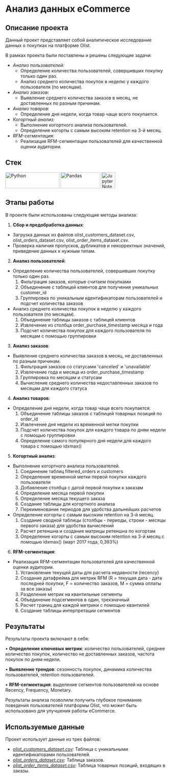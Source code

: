 # Анализ данных eCommerce

## Описание проекта

Данный проект представляет собой аналитическое исследование данных о покупках на платформе Olist. 

В рамках проекта были поставлены и решены следующие задачи:

* *Анализ пользователей:*
    * Определение количества пользователей, совершивших покупку только один раз. 
    *  Анализ среднего количества покупок в неделю у каждого пользователя (по месяцам).
* *Анализ заказов:*
    *  Выявление среднего количества заказов в месяц, не доставленных по разным причинам. 
* *Анализ товаров:*
    * Определение дня недели, когда товар чаще всего покупается.
* *Когортный анализ:*
    * Выполнение когортного анализа пользователей.
    *  Определение когорты с самым высоким retention на 3-й месяц.
* *RFM-сегментация:*
    *  Реализация RFM-сегментации пользователей для качественной оценки аудитории.

##  Стек

<p float="left">
  <img alt="Python" height="50" src="https://upload.wikimedia.org/wikipedia/commons/thumb/f/f8/Python_logo_and_wordmark.svg/486px-Python_logo_and_wordmark.svg.png" width="169" />
  <img alt="Pandas" height="50" src="https://upload.wikimedia.org/wikipedia/commons/thumb/e/ed/Pandas_logo.svg/512px-Pandas_logo.svg.png?20200209204934" width="124" />
  <img alt="Jupyter Notebook" height="50" src="https://upload.wikimedia.org/wikipedia/commons/thumb/3/38/Jupyter_logo.svg/44px-Jupyter_logo.svg.png?20190118024747" width="43" />
</p>

## Этапы работы

В проекте были использованы следующие методы анализа:

1. **Сбор и предобработка данных**:
  * Загрузка данных из файлов olist_customers_dataset.csv, olist_orders_dataset.csv, olist_order_items_dataset.csv.
  * Проверка наличия пропусков, дубликатов и некорректных значений, приведение данных к нужным типам.
2. **Анализ пользователей**: 
  * Определение количества пользователей, совершивших покупку только один раз.
    1) Фильтрация заказов, которые считаем покупками
    2) Объединение с таблицей клиентов для получения уникальных customer_id
    3) Группировка по уникальным идентификаторам пользователей и подсчет количества заказов
  * Анализ среднего количества покупок в неделю у каждого пользователя (по месяцам).
    1) Объединение таблицы заказов с таблицей клиентов
    2) Извлечение из столбца order_purchase_timestamp месяца и года
    3) Подсчет количества покупок для каждого пользователя по месяцам с помощью группировки
3. **Анализ заказов**: 
  * Выявление среднего количества заказов в месяц, не доставленных по разным причинам.
    1) Фильтрация заказов со статусами 'canceled' и 'unavailable'
    2) Извлечение года и месяца из order_purchase_timestamp
    3) Группировка по месяцам и статусам
    4) Вычисление среднего количества недоставленных заказов по месяцам для каждого статуса
4. **Анализ товаров**: 
  * Определение дня недели, когда товар чаще всего покупается.
    1) Объединение таблицы заказов с таблицей товарных позиций по order_id
    2) Извлечение дня недели из временной метки покупки
    3) Подсчет количества покупок для каждого товара по дням недели с помощью группировки
    4) Определение самого популярного дня недели для каждого товара с помощью idxmax()
5. **Когортный анализ**:
  * Выполнение когортного анализа пользователей.
    1) Соединение таблиц filtered_orders и customers
    2) Определение временной метки первой покупки каждого пользователя
    3) Добавление столбца с датой первой покупки к заказам
    4) Определение месяца первой покупки
    5) Определение месяца текущего заказа
    6) Создание таблицы для когортного анализа
    7) Переименование периодов для удобства дальнейших расчетов
  * Определение когорты с самым высоким retention на 3-й месяц.
    1) Создание сводной таблицы (столбцы - периоды, строки - месяцы первого заказа) для удобства вычислений
    2) Расчет ретеншна и создание матрицы ретеншна по когортам
    3) Определение когорты с самым высоким retention на 3-й месяц с помощью idxmax() (март 2017 года, 0,393%)
6. **RFM-сегментация**:
  * Реализация RFM-сегментации пользователей для качественной оценки аудитории.
    1) Установление текущей даты для расчета недавности (recency)
    2) Создание датафрейма для метрик RFM (R = текущая дата - дата последней покупки, F = количество заказов, M = сумма оплаты за все заказы)
    3) Разделение метрик на квантильные сегменты
    4) Объединение подсегментов в один, трехзначный
    5) Расчет границ для каждой метрики с помощью квантилей
    6) Создание таблицы интерпретации сегментов

## Результаты

Результаты проекта включают в себя:

• **Определение ключевых метрик**: количество пользователей, среднее количество покупок, количество не доставленных заказов, частота покупок по дням недели.

• **Выявление трендов**: сезонность покупок, динамика количества пользователей, retention пользователей.

• **RFM-сегментация**: выделение сегментов пользователей на основе Recency, Frequency, Monetary. 

Результаты анализа позволили получить глубокое понимание поведения пользователей платформы Olist, что может быть использовано для улучшения работы eCommerce. 

 ##  Используемые данные

Проект использует данные из трех файлов:

* *[olist_customers_dataset.csv](https://disk.yandex.ru/d/QXrVDUoQvFhIcg):*  Таблица с уникальными идентификаторами пользователей.
* *[olist_orders_dataset.csv](https://disk.yandex.ru/d/0zWmh1bYP6REbw):*  Таблица заказов.
* *[olist_order_items_dataset.csv](https://disk.yandex.ru/d/xCsQ0FiC-Ue4Lg):*  Таблица товарных позиций, входящих в заказы.
